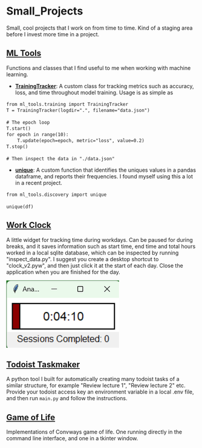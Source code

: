 # Small_Projects
Small, cool projects that I work on from time to time. Kind of a staging area before I invest more time in a project.

## [ML Tools](https://github.com/TheLaughingDuck/Small_Projects/tree/main/ml_tools)
Functions and classes that I find useful to me when working with machine learning.

* **[TrainingTracker](https://github.com/TheLaughingDuck/Small_Projects/blob/main/ml_tools/training.py)**: A custom class for tracking metrics such as accuracy, loss, and time throughout model training. Usage is as simple as

```
from ml_tools.training import TrainingTracker
T = TrainingTracker(logdir=".", filename="data.json")

# The epoch loop
T.start()
for epoch in range(10):
    T.update(epoch=epoch, metric="loss", value=0.2)
T.stop()

# Then inspect the data in "./data.json" 
```

* **[unique](https://github.com/TheLaughingDuck/Small_Projects/blob/main/ml_tools/discovery.py)**: A custom function that identifies the uniques values in a pandas dataframe, and reports their frequencies. I found myself using this a lot in a recent project.

```
from ml_tools.discovery import unique

unique(df)
```

## [Work Clock](https://github.com/TheLaughingDuck/Small_Projects/tree/main/Work_clock)
A little widget for tracking time during workdays. Can be paused for during breaks, and it saves information such as start time, end time and total hours worked in a local sqlite database, which can be inspected by running "inspect_data.py". I suggest you create a desktop shortcut to "clock_v2.pyw", and then just click it at the start of each day. Close the application when you are finished for the day.

![Clock demonstration](Work_clock\clock.png)

## [Todoist Taskmaker](https://github.com/TheLaughingDuck/Small_Projects/tree/main/todoist_taskmaker)
A python tool I built for automatically creating many todoist tasks of a similar structure, for example "Review lecture 1", "Review lecture 2" etc. Provide your todoist access key an environment variable in a local .env file, and then run `main.py` and follow the instructions.

## [Game of Life](https://github.com/TheLaughingDuck/Small_Projects/tree/main/Game-of-Life)
Implementations of Convways game of life. One running directly in the command line interface, and one in a tkinter window.
